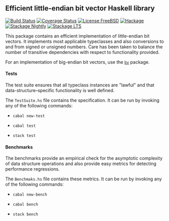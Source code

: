 ## Efficient little-endian bit vector Haskell library

[![Build Status](https://travis-ci.org/recursion-ninja/bv-little.svg?branch=master)](https://travis-ci.org/recursion-ninja/bv-little)
[![Coverage Status](https://coveralls.io/repos/github/recursion-ninja/bv-little/badge.svg?branch=master)](https://coveralls.io/github/recursion-ninja/bv-little?branch=master)
[![License FreeBSD](https://img.shields.io/badge/license-FreeBSD-brightgreen.svg)](http://opensource.org/licenses/BSD-3-Clause)
[![Hackage](https://img.shields.io/hackage/v/bv-little.svg?style=flat)](https://hackage.haskell.org/package/bv-little)
[![Stackage Nightly](http://stackage.org/package/bv-little/badge/nightly)](http://stackage.org/nightly/package/bv-little)
[![Stackage LTS](http://stackage.org/package/bv-little/badge/lts)](http://stackage.org/lts/package/bv-little)


This package contains an efficient implementation of little-endian bit vectors. It implements most applicable typeclasses and also conversions to and from signed or unsigned numbers. Care has been taken to balance the number of transitive dependencies with respect to functionality provided.

For an implementation of big-endian bit vectors, use the [`bv`](https://hackage.haskell.org/package/bv) package.

#### Tests

The test suite ensures that all typeclass instances are "lawful" and that data-structure–specific functionality is well defined.

The `TestSuite.hs` file contains the specification. It can be run by invoking any of the following commands:

  * `cabal new-test`

  * `cabal test`

  * `stack test`

#### Benchmarks

The benchmarks provide an empirical check for the asymptotic complexity of data structure operations and also provide easy metrics for detecting performance regressions.

The `Benchmaks.hs` file contains these metrics. It can be run by invoking any of the following commands:

  * `cabal new-bench`

  * `cabal bench`

  * `stack bench`
